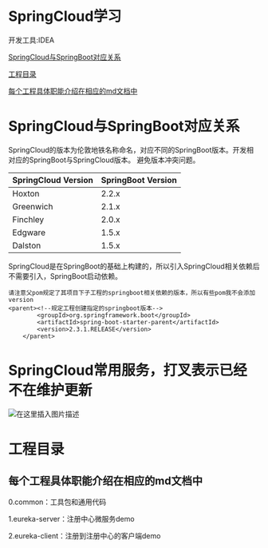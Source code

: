 # SpringCloud学习
开发工具:IDEA

[SpringCloud与SpringBoot对应关系](#SpringCloud与SpringBoot对应关系)

[工程目录](#工程目录)

[每个工程具体职能介绍在相应的md文档中](#每个工程具体职能介绍在相应的md文档中)

# SpringCloud与SpringBoot对应关系

SpringCloud的版本为伦敦地铁名称命名，对应不同的SpringBoot版本。开发相对应的SpringBoot与SpringCloud版本。
避免版本冲突问题。

|SpringCloud Version|SpringBoot Version|
|:--|:--|
|Hoxton|2.2.x|
|Greenwich|2.1.x|
|Finchley|2.0.x|
|Edgware|1.5.x|
|Dalston|1.5.x|

SpringCloud是在SpringBoot的基础上构建的，所以引入SpringCloud相关依赖后不需要引入，SpringBoot启动依赖。

```$xslt
请注意父pom规定了其项目下子工程的springboot相关依赖的版本，所以有些pom我不会添加version
<parent><!--规定工程创建指定的springboot版本-->
        <groupId>org.springframework.boot</groupId>
        <artifactId>spring-boot-starter-parent</artifactId>
        <version>2.3.1.RELEASE</version>
    </parent>
```

# SpringCloud常用服务，打叉表示已经不在维护更新

![在这里插入图片描述](https://img-blog.csdnimg.cn/20200719220517727.png?x-oss-process=image/watermark,type_ZmFuZ3poZW5naGVpdGk,shadow_10,text_aHR0cHM6Ly9ibG9nLmNzZG4ubmV0L3dlaXhpbl80NTUyODk4Nw==,size_16,color_FFFFFF,t_70)

# 工程目录
## 每个工程具体职能介绍在相应的md文档中
0.common：工具包和通用代码

1.eureka-server：注册中心微服务demo

2.eureka-client：注册到注册中心的客户端demo
 

